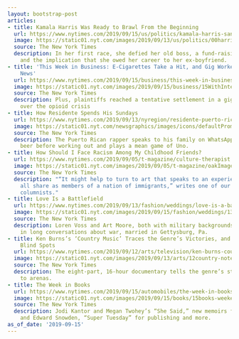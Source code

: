 ```yaml
---
layout: bootstrap-post
articles:
- title: Kamala Harris Was Ready to Brawl From the Beginning
  url: https://www.nytimes.com/2019/09/15/us/politics/kamala-harris-san-francisco-da.html
  image: https://static01.nyt.com/images/2019/09/13/us/politics/00harris-da-1/00harris-da-1-facebookJumbo.jpg
  source: The New York Times
  description: In her first race, she defied her old boss, a fund-raising pledge —
    and the implication that she owed her career to her ex-boyfriend.
- title: 'This Week in Business: E-Cigarettes Take a Hit, and Gig Workers Get Good
    News'
  url: https://www.nytimes.com/2019/09/15/business/this-week-in-business-e-cigarettes-take-a-hit-and-gig-workers-get-good-news.html
  image: https://static01.nyt.com/images/2019/09/15/business/15WithInterest1-illo/15WithInterest1-illo-facebookJumbo.jpg
  source: The New York Times
  description: Plus, plaintiffs reached a tentative settlement in a gigantic lawsuit
    over the opioid crisis
- title: How Residente Spends His Sundays
  url: https://www.nytimes.com/2019/09/13/nyregion/residente-puerto-rico.html
  image: https://static01.nyt.com/newsgraphics/images/icons/defaultPromoCrop.png
  source: The New York Times
  description: The Puerto Rican rapper speaks to his family on WhatsApp, drinks a
    beer before working out and plays a mean game of Uno.
- title: How Should I Face Racism Among My Childhood Friends?
  url: https://www.nytimes.com/2019/09/05/t-magazine/culture-therapist.html
  image: https://static01.nyt.com/images/2019/09/05/t-magazine/oakImage-1567707178355/oakImage-1567707178355-facebookJumbo.jpg
  source: The New York Times
  description: "“It might help to turn to art that speaks to an experience we almost
    all share as members of a nation of immigrants,” writes one of our new advice
    columnists."
- title: Love Is a Battlefield
  url: https://www.nytimes.com/2019/09/13/fashion/weddings/love-is-a-battlefield.html
  image: https://static01.nyt.com/images/2019/09/15/fashion/weddings/13Vows-Gettysburg1-print/13Vows-Gettysburgn-facebookJumbo.jpg
  source: The New York Times
  description: Loren Voss and Art Moore, both with military backgrounds and an interest
    in long conversations about war, married in Gettysburg, Pa.
- title: Ken Burns’s ‘Country Music’ Traces the Genre’s Victories, and Reveals Its
    Blind Spots
  url: https://www.nytimes.com/2019/09/12/arts/television/ken-burns-country-music.html
  image: https://static01.nyt.com/images/2019/09/13/arts/12country-notebook4/12country-notebook4-facebookJumbo.jpg
  source: The New York Times
  description: The eight-part, 16-hour documentary tells the genre’s story, from Appalachia
    to arenas.
- title: The Week in Books
  url: https://www.nytimes.com/2019/09/15/automobiles/the-week-in-books.html
  image: https://static01.nyt.com/images/2019/09/15/books/15books-weekend/15books-weekend-facebookJumbo.jpg
  source: The New York Times
  description: Jodi Kantor and Megan Twohey’s “She Said,” new memoirs from Demi Moore
    and Edward Snowden, “Super Tuesday” for publishing and more.
as_of_date: '2019-09-15'
---
```


